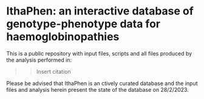 # IthaPhen: an interactive database of genotype-phenotype data for haemoglobinopathies 

This is a public repository with input files, scripts and all files produced by the analysis performed in:

>> Insert citation

Please be advised that IthaPhen is an ctively curated database and the input files and analysis herein present the state of the database on 28/2/2023.
